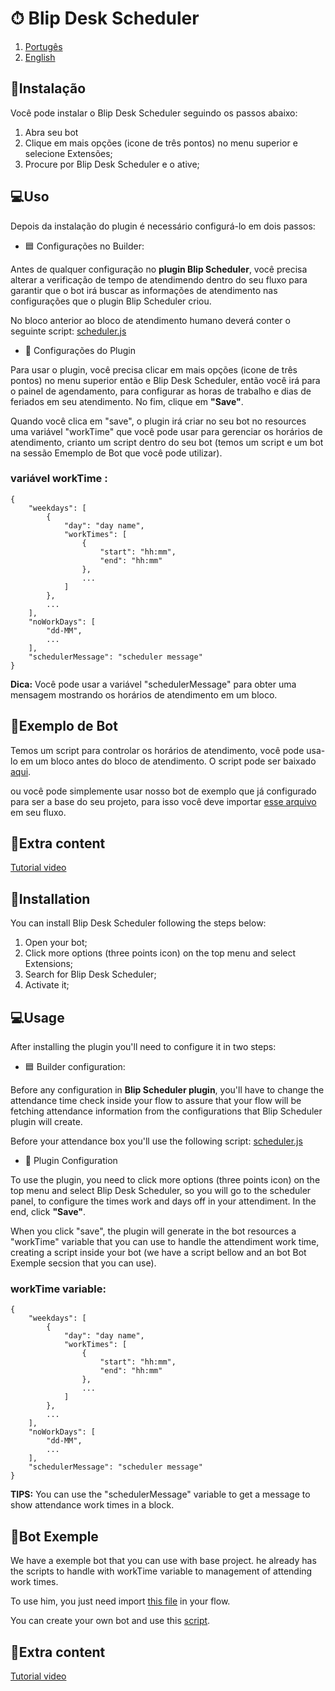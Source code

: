 # ⏱ Blip Desk Scheduler
1. [Portugês](#postgues)
2. [English](#ingles)

<div id='postgues'/> 

## 🔌Instalação
Você pode instalar o Blip Desk Scheduler seguindo os passos abaixo:
1. Abra seu bot
3. Clique em mais opções (icone de três pontos) no menu superior e selecione Extensões;
4. Procure por Blip Desk Scheduler e o ative;

## 💻Uso
Depois da instalação do plugin é necessário configurá-lo em dois passos:
- 🟦 Configurações no Builder:

Antes de qualquer configuração no **plugin Blip Scheduler**, você precisa alterar a verificação de tempo de atendimendo dentro do seu fluxo para garantir que o bot  irá buscar as informações de atendimento nas configurações que o plugin Blip Scheduler criou.

No bloco anterior ao bloco de atendimento humano deverá conter o seguinte script:
[scheduler.js](https://github.com/dylanoli/blip-desk-scheduler/blob/master/public/scheduler.js)

- 📅 Configurações do Plugin

Para usar o plugin, você precisa clicar em mais opções (icone de três pontos) no menu superior então e Blip Desk Scheduler, então você irá para o painel de agendamento, 
para configurar as horas de trabalho e dias de feriados em seu atendimento. No fim, clique em **"Save"**. 

Quando você clica em "save", o plugin irá criar no seu bot no resources uma variável "workTime" que você pode usar para gerenciar os horários de atendimento, crianto um script dentro do seu bot (temos um script e um bot na sessão Ememplo de Bot que você pode utilizar). 

### variável workTime :
```
{
    "weekdays": [
        {
            "day": "day name",
            "workTimes": [
                {
                    "start": "hh:mm",
                    "end": "hh:mm"
                },
                ...
            ]
        },
        ...
    ],
    "noWorkDays": [
        "dd-MM",
        ...
    ],
    "schedulerMessage": "scheduler message"
}
```
**Dica:** Você pode usar a variável "schedulerMessage" para obter uma mensagem mostrando os horários de atendimento em um bloco.

## 🤖Exemplo de Bot
Temos um script para controlar os horários de atendimento, você pode usa-lo em um bloco antes do bloco de atendimento. O script pode ser baixado [aqui](https://github.com/dylanoli/blip-desk-scheduler/blob/master/public/scheduler.js).

 ou você pode simplemente usar nosso bot de exemplo que já configurado para ser a base do seu projeto, para isso você deve importar [esse arquivo](https://drive.google.com/file/d/1iRXAV0LjKnWnwq0BipmFRuu4iikrZ96P/view?usp=sharing) em seu fluxo.

## 🎥Extra content
[Tutorial video](https://www.linkedin.com/posts/dylan-oliveira-7a9113161_v%C3%ADdeo-de-apresenta%C3%A7%C3%A3oao-blip-desk-scheduler-activity-6895072700218650624-jfCH)


<div id='ingles'/> 

## 🔌Installation
You can install Blip Desk Scheduler following the steps below:
1. Open your bot;
2. Click more options (three points icon) on the top menu and select Extensions;
3. Search for Blip Desk Scheduler;
4. Activate it;

## 💻Usage
After installing the plugin you'll need to configure it in two steps:
- 🟦 Builder configuration:

Before any configuration in **Blip Scheduler plugin**, you'll have to change the attendance time check inside your flow to assure that your flow will be fetching attendance information from the configurations that Blip Scheduler plugin will create.

Before your attendance box you'll use the following script:
[scheduler.js](https://github.com/dylanoli/blip-desk-scheduler/blob/master/public/scheduler.js)

- 📅 Plugin Configuration

To use the plugin, you need to click more options (three points icon) on the top menu and select Blip Desk Scheduler, so you will go to the scheduler panel, 
to configure the times work and days off in your attendiment. In the end, click **"Save"**. 

When you click "save", the plugin will generate in the bot resources a "workTime" variable that you can use to handle the attendiment work time, creating a script inside your bot (we have a script bellow and an bot Bot Exemple secsion that you can use). 

### workTime variable:
```
{
    "weekdays": [
        {
            "day": "day name",
            "workTimes": [
                {
                    "start": "hh:mm",
                    "end": "hh:mm"
                },
                ...
            ]
        },
        ...
    ],
    "noWorkDays": [
        "dd-MM",
        ...
    ],
    "schedulerMessage": "scheduler message"
}
```
**TIPS:** You can use the "schedulerMessage" variable to get a message to show attendance work times in a block.

## 🤖Bot Exemple
We have a exemple bot that you can use with base project. he already has the scripts to handle with workTime variable to management of attending work times.

To use him, you just need import [this file](https://drive.google.com/file/d/1iRXAV0LjKnWnwq0BipmFRuu4iikrZ96P/view?usp=sharing) in your flow.

You can create your own bot and use this [script](https://github.com/dylanoli/blip-desk-scheduler/blob/master/public/scheduler.js).

## 🎥Extra content
[Tutorial video](https://www.linkedin.com/posts/dylan-oliveira-7a9113161_v%C3%ADdeo-de-apresenta%C3%A7%C3%A3oao-blip-desk-scheduler-activity-6895072700218650624-jfCH)

